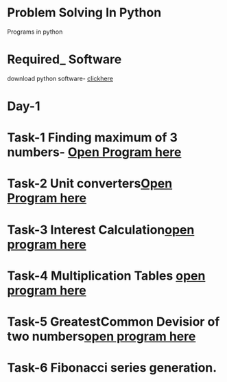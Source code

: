 # Problem Solving In Python
 
 Programs in python

# Required_ Software
download python software- [clickhere](https://www.python.org/downloads/)

# Day-1

# Task-1 Finding maximum of 3 numbers- [Open Program here](https://github.com/YVenkatesh7/Problem-solving-in-python/blob/master/largest.py)

# Task-2 Unit converters[Open Program here](https://github.com/YVenkatesh7/Problem-solving-in-python/blob/master/compound.py)

# Task-3 Interest Calculation[open program here](https://github.com/YVenkatesh7/Problem-solving-in-python/blob/master/simple.py) 

# Task-4 Multiplication Tables [open program here](https://github.com/YVenkatesh7/Problem-solving-in-python/blob/master/multable.py)

# Task-5 GreatestCommon Devisior of two numbers[open program here](https://github.com/YVenkatesh7/Problem-solving-in-python/blob/master/gcd.py)
# Task-6 Fibonacci series generation.
